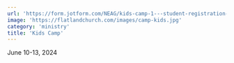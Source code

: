 ```yaml
---
url: 'https://form.jotform.com/NEAG/kids-camp-1---student-registration-'
image: 'https://flatlandchurch.com/images/camp-kids.jpg'
category: 'ministry'
title: 'Kids Camp'
---
```


June 10-13, 2024
